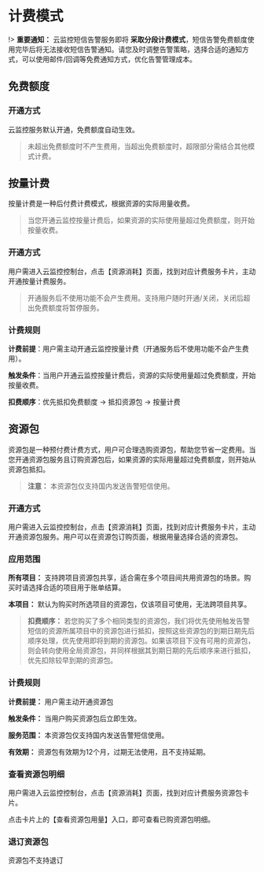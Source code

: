 # 计费模式

!> **重要通知：** 云监控短信告警服务即将 **采取分段计费模式**，短信告警免费额度使用完毕后将无法接收短信告警通知。请您及时调整告警策略，选择合适的通知方式，可以使用邮件/回调等免费通知方式，优化告警管理成本。

## 免费额度
### 开通方式
云监控服务默认开通，免费额度自动生效。
> 未超出免费额度时不产生费用，当超出免费额度时，超限部分需结合其他模式计费。

## 按量计费
按量计费是一种后付费计费模式，根据资源的实际用量收费。
> 当您开通云监控按量计费后，如果资源的实际使用量超过免费额度，则开始按量收费。

### 开通方式
用户需进入云监控控制台，点击【资源消耗】页面，找到对应计费服务卡片，主动开通按量计费服务。
> 开通服务后不使用功能不会产生费用。支持用户随时开通/关闭，关闭后超出免费额度将暂停服务。

### 计费规则
**计费前提**：用户需主动开通云监控按量计费（开通服务后不使用功能不会产生费用）。      

**触发条件**：当用户开通云监控按量计费后，资源的实际使用量超过免费额度，开始按量收费。

**扣费顺序**：优先抵扣免费额度 → 抵扣资源包 → 按量计费                             
                                     
## 资源包
资源包是一种预付费计费方式，用户可合理选购资源包，帮助您节省一定费用。当您开通资源包服务且订购资源包后，如果资源的实际用量超过免费额度，则开始从资源包抵扣。

> **注意：** 本资源包仅支持国内发送告警短信使用。

### 开通方式
用户需进入云监控控制台，点击【资源消耗】页面，找到对应计费服务卡片，主动开通资源包服务。用户可以在资源包订购页面，根据用量选择合适的资源包。

### 应用范围
**所有项目：** 支持跨项目资源包共享，适合需在多个项目间共用资源包的场景。购买时请选择合适的项目用于账单结算。

**本项目：** 默认为购买时所选项目的资源包，仅该项目可使用，无法跨项目共享。
> **扣费顺序：** 若您购买了多个相同类型的资源包，我们将优先使用触发告警短信的资源所属项目中的资源包进行抵扣，按照这些资源包的到期日期先后顺序处理，优先使用即将到期的资源包。如果该项目下没有可用的资源包，则会转向使用全局资源包，并同样根据其到期日期的先后顺序来进行抵扣，优先扣除较早到期的资源包。

### 计费规则
**计费前提：** 用户需主动开通资源包                           

**触发条件：** 当用户购买资源包后立即生效。                    

**服务范围：** 本资源包仅支持国内发送告警短信使用。            

**有效期：** 资源包有效期为12个月，过期无法使用，且不支持延期。

### 查看资源包明细
用户需进入云监控控制台，点击【资源消耗】页面，找到对应计费服务资源包卡片。

点击卡片上的【查看资源包用量】入口，即可查看已购资源包明细。

### 退订资源包
资源包不支持退订
